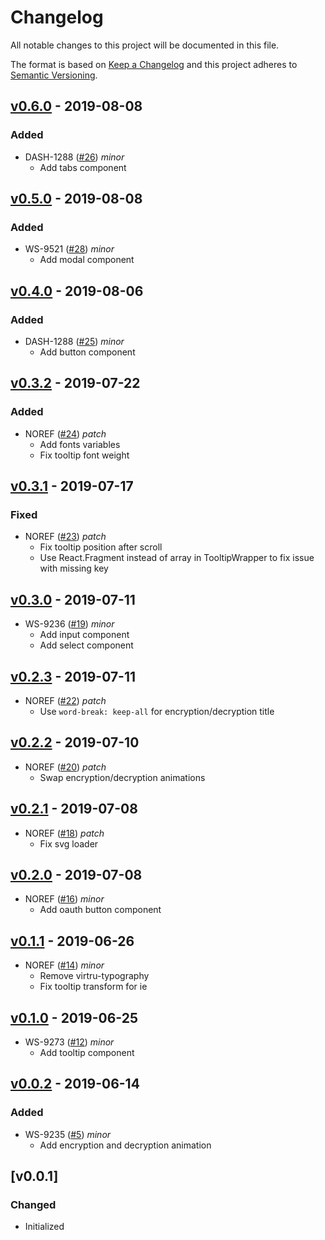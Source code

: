 # Changelog
All notable changes to this project will be documented in this file.

The format is based on [Keep a Changelog](http://keepachangelog.com/en/1.0.0/)
and this project adheres to [Semantic Versioning](http://semver.org/spec/v2.0.0.html).

## [v0.6.0](https://github.com/virtru/react-components/compare/v0.4.0...v0.5.0) - 2019-08-08
### Added
- DASH-1288 ([#26](https://github.com/virtru/react-components/pull/26)) _minor_
  - Add tabs component

## [v0.5.0](https://github.com/virtru/react-components/compare/v0.4.0...v0.5.0) - 2019-08-08
### Added
- WS-9521 ([#28](https://github.com/virtru/react-components/pull/28)) _minor_
  - Add modal component

## [v0.4.0](https://github.com/virtru/react-components/compare/v0.3.2...v0.4.0) - 2019-08-06
### Added
- DASH-1288 ([#25](https://github.com/virtru/react-components/pull/25)) _minor_
  - Add button component

## [v0.3.2](https://github.com/virtru/react-components/compare/v0.3.1...v0.3.2) - 2019-07-22
### Added
- NOREF ([#24](https://github.com/virtru/react-components/pull/24)) _patch_
  - Add fonts variables
  - Fix tooltip font weight

## [v0.3.1](https://github.com/virtru/react-components/compare/v0.3.0...v0.3.1) - 2019-07-17
### Fixed
- NOREF ([#23](https://github.com/virtru/react-components/pull/23)) _patch_
  - Fix tooltip position after scroll
  - Use React.Fragment instead of array in TooltipWrapper to fix issue with missing key

## [v0.3.0](https://github.com/virtru/react-components/compare/v0.2.2...v0.3.0) - 2019-07-11
- WS-9236 ([#19](https://github.com/virtru/react-components/pull/19)) _minor_
  - Add input component
  - Add select component

## [v0.2.3](https://github.com/virtru/react-components/compare/v0.2.2...v0.2.3) - 2019-07-11
- NOREF ([#22](https://github.com/virtru/react-components/pull/22)) _patch_
  - Use `word-break: keep-all` for encryption/decryption title

## [v0.2.2](https://github.com/virtru/react-components/compare/v0.2.1...v0.2.2) - 2019-07-10
- NOREF ([#20](https://github.com/virtru/react-components/pull/20)) _patch_
  - Swap encryption/decryption animations

## [v0.2.1](https://github.com/virtru/react-components/compare/v0.2.0...v0.2.1) - 2019-07-08
- NOREF ([#18](https://github.com/virtru/react-components/pull/18)) _patch_
  - Fix svg loader

## [v0.2.0](https://github.com/virtru/react-components/compare/v0.1.0...v0.2.0) - 2019-07-08
- NOREF ([#16](https://github.com/virtru/react-components/pull/16)) _minor_
  - Add oauth button component

## [v0.1.1](https://github.com/virtru/react-components/compare/v0.1.0...v0.1.1) - 2019-06-26
- NOREF ([#14](https://github.com/virtru/react-components/pull/14)) _minor_
  - Remove virtru-typography
  - Fix tooltip transform for ie

## [v0.1.0](https://github.com/virtru/react-components/compare/v0.0.2...v0.1.0) - 2019-06-25
- WS-9273 ([#12](https://github.com/virtru/react-components/pull/12)) _minor_
  - Add tooltip component

## [v0.0.2](https://github.com/virtru/react-components/compare/v0.0.1...v0.0.2) - 2019-06-14
### Added
- WS-9235 ([#5](https://github.com/virtru/react-components/pull/5)) _minor_
  - Add encryption and decryption animation

## [v0.0.1]
### Changed
  - Initialized
